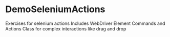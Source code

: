 # DemoSeleniumActions

Exercises for selenium actions
Includes WebDriver Element Commands and Actions Class for complex interactions like drag and drop

